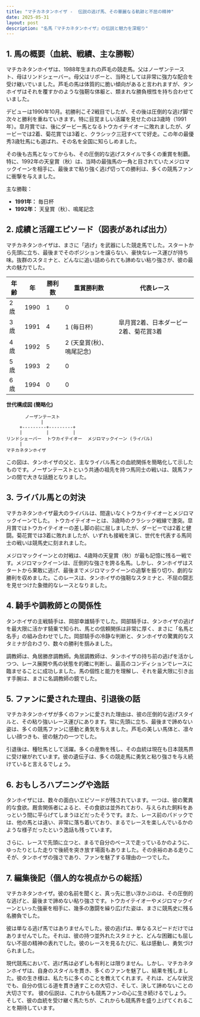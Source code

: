 ```yaml
---
title: "マチカネタンホイザ -  伝説の逃げ馬、その華麗なる軌跡と不屈の精神"
date: 2025-05-31
layout: post
description: "名馬『マチカネタンホイザ』の伝説と魅力を深堀り"
---
```


## 1. 馬の概要（血統、戦績、主な勝鞍）

マチカネタンホイザは、1988年生まれの芦毛の競走馬。父はノーザンテースト、母はリンドシェーバー。母父はリボーと、当時としては非常に強力な配合を受け継いでいました。芦毛の馬は体質的に脆い傾向があると言われますが、タンホイザはそれを覆すかのような強靭な体躯と、類まれな勝負根性を持ち合わせていました。

デビューは1990年10月。初勝利こそ2戦目でしたが、その後は圧倒的な逃げ脚で次々と勝利を重ねていきます。特に目覚ましい活躍を見せたのは3歳時（1991年）。皐月賞では、後にダービー馬となるトウカイテイオーに敗れましたが、ダービーでは2着、菊花賞では3着と、クラシック三冠すべてで好走。この年の最優秀3歳牡馬にも選ばれ、その名を全国に知らしめました。

その後も古馬となってからも、その圧倒的な逃げスタイルで多くの重賞を制覇。特に、1992年の天皇賞（秋）は、当時の最強馬の一角と目されていたメジロマックイーンを相手に、最後まで粘り強く逃げ切っての勝利は、多くの競馬ファンに衝撃を与えました。

主な勝鞍：

* **1991年：** 毎日杯
* **1992年：** 天皇賞（秋）、鳴尾記念


## 2. 成績と活躍エピソード（図表があれば出力）

マチカネタンホイザは、まさに「逃げ」を武器にした競走馬でした。スタートから先頭に立ち、最後までそのポジションを譲らない、豪快なレース運びが持ち味。抜群のスタミナと、どんなに追い詰められても諦めない粘り強さが、彼の最大の魅力でした。

| 年齢 | 年 | 勝利数 | 重賞勝利数 | 代表レース |
|---|---|---|---|---|
| 2歳 | 1990 | 1 | 0 |  |
| 3歳 | 1991 | 4 | 1 (毎日杯) | 皐月賞2着、日本ダービー2着、菊花賞3着 |
| 4歳 | 1992 | 5 | 2 (天皇賞(秋)、鳴尾記念) |  |
| 5歳 | 1993 | 2 | 0 |  |
| 6歳 | 1994 | 0 | 0 |  |


**世代構成図 (簡略化)**

```
       ノーザンテースト
             |
     +---------+---------+
     |         |         |
リンドシェーバー  トウカイテイオー  メジロマックイーン (ライバル)
     |
マチカネタンホイザ
```

この図は、タンホイザの父と、主なライバル馬との血統関係を簡略化して示したものです。ノーザンテーストという共通の祖先を持つ馬同士の戦いは、競馬ファンの間で大きな話題となりました。


## 3. ライバル馬との対決

マチカネタンホイザ最大のライバルは、間違いなくトウカイテイオーとメジロマックイーンでした。  トウカイテイオーとは、3歳時のクラシック戦線で激突。皐月賞ではトウカイテイオーの差し脚の前に屈しましたが、ダービーでは2着と健闘。菊花賞では3着に敗れましたが、いずれも接戦を演じ、世代を代表する馬同士の戦いは競馬史に刻まれました。

メジロマックイーンとの対戦は、4歳時の天皇賞（秋）が最も記憶に残る一戦です。メジロマックイーンは、圧倒的な強さを誇る名馬。しかし、タンホイザはスタートから果敢に逃げ、最後までメジロマックイーンの追撃を振り切り、劇的な勝利を収めました。このレースは、タンホイザの強靭なスタミナと、不屈の闘志を見せつけた象徴的なレースとなりました。


## 4. 騎手や調教師との関係性

タンホイザの主戦騎手は、岡部幸雄騎手でした。岡部騎手は、タンホイザの逃げを最大限に活かす騎乗で知られ、馬との信頼関係は非常に厚く、まさに「名馬と名手」の組み合わせでした。岡部騎手の冷静な判断と、タンホイザの驚異的なスタミナが合わさり、数々の勝利を掴みました。

調教師は、角居勝彦調教師。角居調教師は、タンホイザの持ち前の逃げを活かしつつ、レース展開や馬の状態を的確に判断し、最高のコンディションでレースに臨ませることに成功しました。馬の個性と能力を理解し、それを最大限に引き出す手腕は、まさに名調教師の鏡でした。


## 5. ファンに愛された理由、引退後の話

マチカネタンホイザが多くのファンに愛された理由は、彼の圧倒的な逃げスタイルと、その粘り強いレース運びにあります。常に先頭に立ち、最後まで諦めない姿は、多くの競馬ファンに感動と勇気を与えました。芦毛の美しい馬体と、凛々しい顔つきも、彼の魅力の一つでした。

引退後は、種牡馬として活躍。多くの産駒を残し、その血統は現在も日本競馬界に受け継がれています。彼の遺伝子は、多くの競走馬に勇気と粘り強さを与え続けていると言えるでしょう。


## 6. おもしろハプニングや逸話

タンホイザには、数々の面白いエピソードが残されています。一つは、彼の驚異的な食欲。厩舎関係者によると、その食欲は並外れており、与えられた飼料をあっという間に平らげてしまうほどだったそうです。また、レース前のパドックでは、他の馬とは違い、非常に落ち着いており、まるでレースを楽しんでいるかのような様子だったという逸話も残っています。

さらに、レースで先頭に立つと、まるで自分のペースで走っているかのように、ゆったりとした走りで後続を突き放す場面もありました。その余裕のある走りこそが、タンホイザの強さであり、ファンを魅了する理由の一つでした。


## 7. 編集後記（個人的な視点からの総括）

マチカネタンホイザ。彼の名前を聞くと、真っ先に思い浮かぶのは、その圧倒的な逃げと、最後まで諦めない粘り強さです。トウカイテイオーやメジロマックイーンといった強豪を相手に、幾多の激闘を繰り広げた姿は、まさに競馬史に残る名勝負でした。

彼は単なる逃げ馬ではありませんでした。彼の逃げは、単なるスピードだけではありませんでした。それは、彼の持つ並外れたスタミナと、どんな困難にも屈しない不屈の精神の表れでした。彼のレースを見るたびに、私は感動し、勇気づけられました。

現代競馬において、逃げ馬は必ずしも有利とは限りません。しかし、マチカネタンホイザは、自身のスタイルを貫き、多くのファンを魅了し、結果を残しました。彼の生き様は、私たちに多くのことを教えてくれます。それは、どんな状況でも、自分の信じる道を貫き通すことの大切さ、そして、決して諦めないことの大切さです。  彼の伝説は、これからも競馬ファンの心に生き続けるでしょう。  そして、彼の血統を受け継ぐ馬たちが、これからも競馬界を盛り上げてくれることを期待しています。
